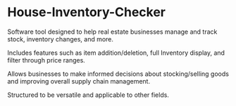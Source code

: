# House-Inventory-Checker

Software tool designed to help real estate businesses manage and track stock, inventory changes, and more.

Includes features such as item addition/deletion, full Inventory display, and filter through price ranges.

Allows businesses to make informed decisions about stocking/selling goods and improving overall supply chain management.

Structured to be versatile and applicable to other fields.
